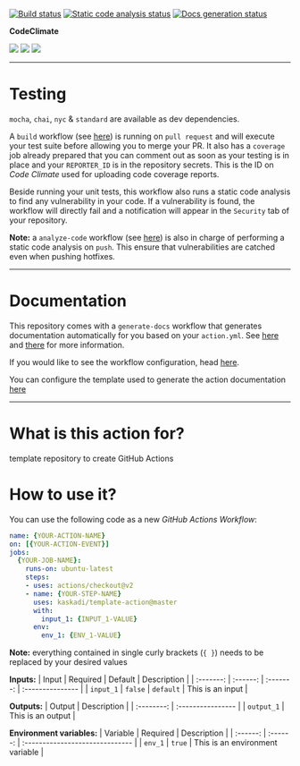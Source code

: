 [![Build status](https://img.shields.io/github/workflow/status/kaskadi/template-action/build?label=build&logo=mocha)](https://github.com/kaskadi/template-action/actions?query=workflow%3Abuild)
[![Static code analysis status](https://img.shields.io/github/workflow/status/kaskadi/template-action/analyze-code?label=codeQL&logo=github)](https://github.com/kaskadi/template-action/actions?query=workflow%3Aanalyze-code)
[![Docs generation status](https://img.shields.io/github/workflow/status/kaskadi/template-action/generate-docs?label=docs&logo=read-the-docs)](https://github.com/kaskadi/template-action/actions?query=workflow%3Agenerate-docs)

**CodeClimate**

[![](https://img.shields.io/codeclimate/maintainability/kaskadi/template-action?label=maintainability&logo=Code%20Climate)](https://codeclimate.com/github/kaskadi/template-action)
[![](https://img.shields.io/codeclimate/tech-debt/kaskadi/template-action?label=technical%20debt&logo=Code%20Climate)](https://codeclimate.com/github/kaskadi/template-action)
[![](https://img.shields.io/codeclimate/coverage/kaskadi/template-action?label=test%20coverage&logo=Code%20Climate)](https://codeclimate.com/github/kaskadi/template-action)

<!-- You can add badges inside of this section if you'd like -->

****

# Testing

`mocha`, `chai`, `nyc` & `standard` are available as dev dependencies.

A `build` workflow (see [here](./.github/workflows/build.yml)) is running on `pull request` and will execute your test suite before allowing you to merge your PR. It also has a `coverage` job already prepared that you can comment out as soon as your testing is in place and your `REPORTER_ID` is in the repository secrets. This is the ID on _Code Climate_ used for uploading code coverage reports.

Beside running your unit tests, this workflow also runs a static code analysis to find any vulnerability in your code. If a vulnerability is found, the workflow will directly fail and a notification will appear in the `Security` tab of your repository.

**Note:** a `analyze-code` workflow (see [here](./.github/workflows/analyze-code.yml)) is also in charge of performing a static code analysis on `push`. This ensure that vulnerabilities are catched even when pushing hotfixes.

****

# Documentation

This repository comes with a `generate-docs` workflow that generates documentation automatically for you based on your `action.yml`. See [here](https://github.com/kaskadi/action-generate-docs) and [there](./action.yml) for more information.

If you would like to see the workflow configuration, head [here](./.github/workflows/generate-docs.yml).

You can configure the template used to generate the action documentation [here](./docs/template.md)

****

<!-- automatically generated documentation will be placed in here -->
# What is this action for?

template repository to create GitHub Actions

# How to use it?

You can use the following code as a new _GitHub Actions Workflow_:

```yaml
name: {YOUR-ACTION-NAME}
on: [{YOUR-ACTION-EVENT}]
jobs:
  {YOUR-JOB-NAME}:
    runs-on: ubuntu-latest
    steps:
    - uses: actions/checkout@v2
    - name: {YOUR-STEP-NAME}
      uses: kaskadi/template-action@master
      with:
        input_1: {INPUT_1-VALUE}
      env:
        env_1: {ENV_1-VALUE}
```

**Note:** everything contained in single curly brackets (`{ }`) needs to be replaced by your desired values

**Inputs:**
|   Input   | Required |  Default  | Description      |
| :-------: | :------: | :-------: | :--------------- |
| `input_1` |  `false` | `default` | This is an input |

**Outputs:**
|   Output   | Description       |
| :--------: | :---------------- |
| `output_1` | This is an output |

**Environment variables:**
| Variable | Required | Description                     |
| :------: | :------: | :------------------------------ |
|  `env_1` |  `true`  | This is an environment variable |

<!-- automatically generated documentation will be placed in here -->

<!-- You can customize this template as you'd like! -->